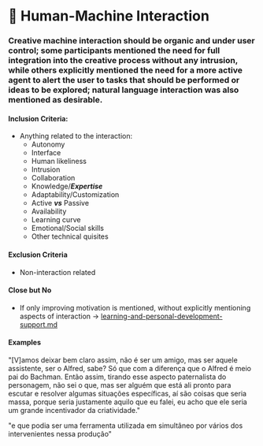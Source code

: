 # 🤖 Human-Machine Interaction

### Creative machine interaction should be organic and under user control; some participants mentioned the need for full integration into the creative process without any intrusion, while others explicitly mentioned the need for a more active agent to alert the user to tasks that should be performed or ideas to be explored; natural language interaction was also mentioned as desirable.

#### Inclusion Criteria:

* Anything related to the interaction:
  * Autonomy
  * Interface
  * Human likeliness
  * Intrusion
  * Collaboration
  * Knowledge/_**Expertise**_
  * Adaptability/Customization
  * Active _**vs**_ Passive
  * Availability
  * Learning curve
  * Emotional/Social skills
  * Other technical quisites

#### Exclusion Criteria

* Non-interaction related

#### Close but No

* If only improving motivation is mentioned, without explicitly mentioning aspects of interaction → [learning-and-personal-development-support.md](learning-and-personal-development-support.md "mention")

#### Examples

"\[V]amos deixar bem claro assim, não é ser um amigo, mas ser aquele assistente, ser o Alfred, sabe? Só que com a diferença que o Alfred é meio pai do Bachman. Então assim, tirando esse aspecto paternalista do personagem, não sei o que, mas ser alguém que está ali pronto para escutar e resolver algumas situações específicas, aí são coisas que seria massa, porque seria justamente aquilo que eu falei, eu acho que ele seria um grande incentivador da criatividade."

"e que podia ser uma ferramenta utilizada em simultâneo por vários dos intervenientes nessa produção"
